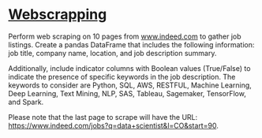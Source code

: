 # [Webscrapping](https://github.com/amido84/Webscrapping/blob/main/Webscrapping.ipynb)


Perform web scraping on 10 pages from www.indeed.com to gather job listings. Create a pandas DataFrame that includes the following information: job title, company name, location, and job description summary.

Additionally, include indicator columns with Boolean values (True/False) to indicate the presence of specific keywords in the job description. The keywords to consider are Python, SQL, AWS, RESTFUL, Machine Learning, Deep Learning, Text Mining, NLP, SAS, Tableau, Sagemaker, TensorFlow, and Spark.

Please note that the last page to scrape will have the URL: https://www.indeed.com/jobs?q=data+scientist&l=CO&start=90.
